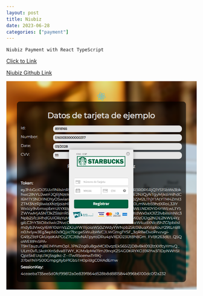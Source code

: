 ```yaml
---
layout: post
title: Niubiz
date: 2023-06-28
categories: ["payment"]
---
```

```
Niubiz Payment with React TypeScript
```

[Click to Link](https://niubiz.onrender.com)

[Niubiz Github Link](https://github.com/zZ30MaxZz/niubiz-payment)


![Image](https://github.com/zZ30MaxZz/niubiz-payment/raw/main/niubiz-payment/public/payment.png?raw=true)